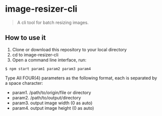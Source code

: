 # image-resizer-cli
> A cli tool for batch resizing images.

## How to use it
1. Clone or download this repository to your local directory
2. cd to image-resizer-cli
3. Open a command line interface, run: 
```
$ npm start param1 param2 param3 param4
```
Type All FOUR(4) parameters as the following format, each is separated by a space character: 
 - param1. /path/to/origin/file or directory 
 - param2. /path/to/output/directory 
 - param3. output image width (0 as auto) 
 - param4. output image height (0 as auto)
